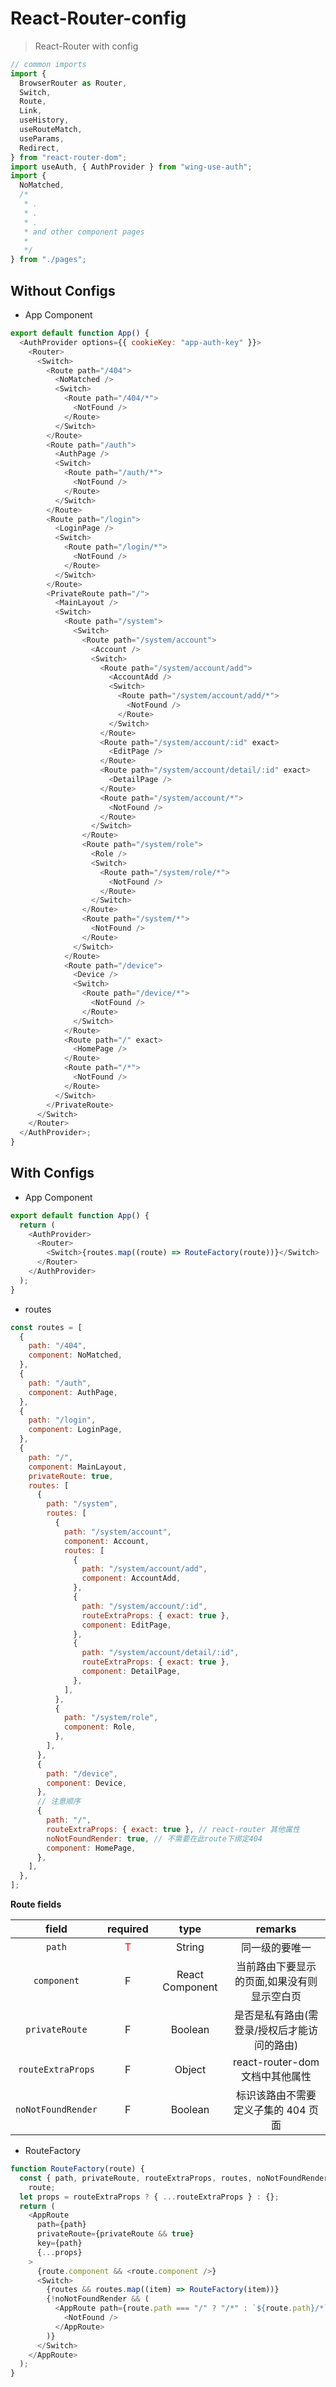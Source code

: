 # React-Router-config

> React-Router with config

```js
// common imports
import {
  BrowserRouter as Router,
  Switch,
  Route,
  Link,
  useHistory,
  useRouteMatch,
  useParams,
  Redirect,
} from "react-router-dom";
import useAuth, { AuthProvider } from "wing-use-auth";
import {
  NoMatched,
  /*
   * .
   * .
   * .
   * and other component pages
   *
   */
} from "./pages";
```

## Without Configs

- App Component

```js
export default function App() {
  <AuthProvider options={{ cookieKey: "app-auth-key" }}>
    <Router>
      <Switch>
        <Route path="/404">
          <NoMatched />
          <Switch>
            <Route path="/404/*">
              <NotFound />
            </Route>
          </Switch>
        </Route>
        <Route path="/auth">
          <AuthPage />
          <Switch>
            <Route path="/auth/*">
              <NotFound />
            </Route>
          </Switch>
        </Route>
        <Route path="/login">
          <LoginPage />
          <Switch>
            <Route path="/login/*">
              <NotFound />
            </Route>
          </Switch>
        </Route>
        <PrivateRoute path="/">
          <MainLayout />
          <Switch>
            <Route path="/system">
              <Switch>
                <Route path="/system/account">
                  <Account />
                  <Switch>
                    <Route path="/system/account/add">
                      <AccountAdd />
                      <Switch>
                        <Route path="/system/account/add/*">
                          <NotFound />
                        </Route>
                      </Switch>
                    </Route>
                    <Route path="/system/account/:id" exact>
                      <EditPage />
                    </Route>
                    <Route path="/system/account/detail/:id" exact>
                      <DetailPage />
                    </Route>
                    <Route path="/system/account/*">
                      <NotFound />
                    </Route>
                  </Switch>
                </Route>
                <Route path="/system/role">
                  <Role />
                  <Switch>
                    <Route path="/system/role/*">
                      <NotFound />
                    </Route>
                  </Switch>
                </Route>
                <Route path="/system/*">
                  <NotFound />
                </Route>
              </Switch>
            </Route>
            <Route path="/device">
              <Device />
              <Switch>
                <Route path="/device/*">
                  <NotFound />
                </Route>
              </Switch>
            </Route>
            <Route path="/" exact>
              <HomePage />
            </Route>
            <Route path="/*">
              <NotFound />
            </Route>
          </Switch>
        </PrivateRoute>
      </Switch>
    </Router>
  </AuthProvider>;
}
```

## With Configs

- App Component

```js
export default function App() {
  return (
    <AuthProvider>
      <Router>
        <Switch>{routes.map((route) => RouteFactory(route))}</Switch>
      </Router>
    </AuthProvider>
  );
}
```

- routes

```js
const routes = [
  {
    path: "/404",
    component: NoMatched,
  },
  {
    path: "/auth",
    component: AuthPage,
  },
  {
    path: "/login",
    component: LoginPage,
  },
  {
    path: "/",
    component: MainLayout,
    privateRoute: true,
    routes: [
      {
        path: "/system",
        routes: [
          {
            path: "/system/account",
            component: Account,
            routes: [
              {
                path: "/system/account/add",
                component: AccountAdd,
              },
              {
                path: "/system/account/:id",
                routeExtraProps: { exact: true },
                component: EditPage,
              },
              {
                path: "/system/account/detail/:id",
                routeExtraProps: { exact: true },
                component: DetailPage,
              },
            ],
          },
          {
            path: "/system/role",
            component: Role,
          },
        ],
      },
      {
        path: "/device",
        component: Device,
      },
      // 注意顺序
      {
        path: "/",
        routeExtraProps: { exact: true }, // react-router 其他属性
        noNotFoundRender: true, // 不需要在此route下绑定404
        component: HomePage,
      },
    ],
  },
];
```

<b>Route fields</b>

|       field        |             required              |      type       |                   remarks                   |
| :----------------: | :-------------------------------: | :-------------: | :-----------------------------------------: |
|       `path`       | <span style="color: red">T</span> |     String      |               同一级的要唯一                |
|    `component`     |                 F                 | React Component | 当前路由下要显示的页面,如果没有则显示空白页 |
|   `privateRoute`   |                 F                 |     Boolean     | 是否是私有路由(需登录/授权后才能访问的路由) |
| `routeExtraProps`  |                 F                 |     Object      |       react-router-dom 文档中其他属性       |
| `noNotFoundRender` |                 F                 |     Boolean     |     标识该路由不需要定义子集的 404 页面     |

- RouteFactory

```js
function RouteFactory(route) {
  const { path, privateRoute, routeExtraProps, routes, noNotFoundRender } =
    route;
  let props = routeExtraProps ? { ...routeExtraProps } : {};
  return (
    <AppRoute
      path={path}
      privateRoute={privateRoute && true}
      key={path}
      {...props}
    >
      {route.component && <route.component />}
      <Switch>
        {routes && routes.map((item) => RouteFactory(item))}
        {!noNotFoundRender && (
          <AppRoute path={route.path === "/" ? "/*" : `${route.path}/*`}>
            <NotFound />
          </AppRoute>
        )}
      </Switch>
    </AppRoute>
  );
}
```
